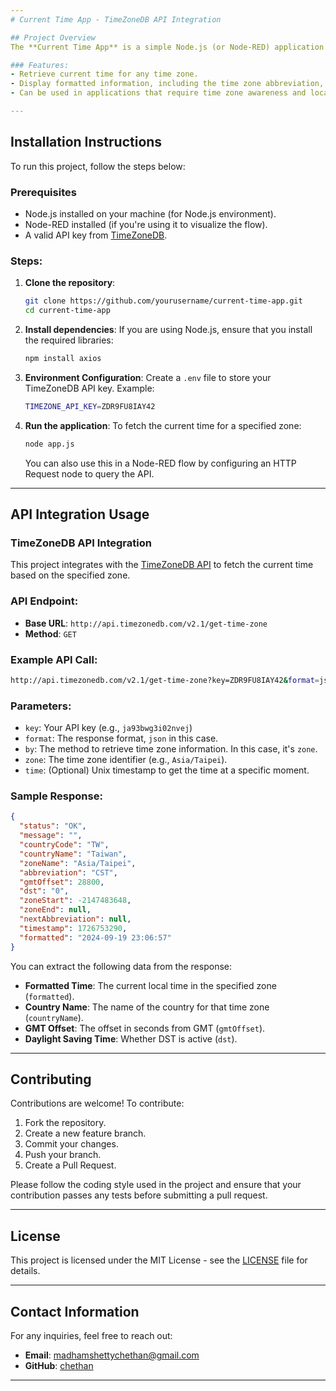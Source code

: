 ```yaml
---
# Current Time App - TimeZoneDB API Integration

## Project Overview
The **Current Time App** is a simple Node.js (or Node-RED) application that uses the [TimeZoneDB API](http://timezonedb.com) to retrieve the current time for any selected time zone. This project allows users to query the time for a specific zone and format the response data, including details such as the country, GMT offset, and daylight saving time (DST) status.

### Features:
- Retrieve current time for any time zone.
- Display formatted information, including the time zone abbreviation, country name, and GMT offset.
- Can be used in applications that require time zone awareness and localization.

---
```


## Installation Instructions

To run this project, follow the steps below:

### Prerequisites
- Node.js installed on your machine (for Node.js environment).
- Node-RED installed (if you're using it to visualize the flow).
- A valid API key from [TimeZoneDB](https://timezonedb.com).

### Steps:

1. **Clone the repository**:
    ```bash
    git clone https://github.com/yourusername/current-time-app.git
    cd current-time-app
    ```

2. **Install dependencies**:
    If you are using Node.js, ensure that you install the required libraries:
    ```bash
    npm install axios
    ```

3. **Environment Configuration**:
   Create a `.env` file to store your TimeZoneDB API key. Example:
   ```bash
   TIMEZONE_API_KEY=ZDR9FU8IAY42
   ```

4. **Run the application**:
   To fetch the current time for a specified zone:
   ```bash
   node app.js
   ```

   You can also use this in a Node-RED flow by configuring an HTTP Request node to query the API.

---

## API Integration Usage

### TimeZoneDB API Integration
This project integrates with the [TimeZoneDB API](http://timezonedb.com) to fetch the current time based on the specified zone.

### API Endpoint:
- **Base URL**: `http://api.timezonedb.com/v2.1/get-time-zone`
- **Method**: `GET`

### Example API Call:
```bash
http://api.timezonedb.com/v2.1/get-time-zone?key=ZDR9FU8IAY42&format=json&by=zone&zone=Asia/Taipei&time=1726753290
```

### Parameters:
- `key`: Your API key (e.g., `ja93bwg3i02nvej`)
- `format`: The response format, `json` in this case.
- `by`: The method to retrieve time zone information. In this case, it's `zone`.
- `zone`: The time zone identifier (e.g., `Asia/Taipei`).
- `time`: (Optional) Unix timestamp to get the time at a specific moment.

### Sample Response:
```json
{
  "status": "OK",
  "message": "",
  "countryCode": "TW",
  "countryName": "Taiwan",
  "zoneName": "Asia/Taipei",
  "abbreviation": "CST",
  "gmtOffset": 28800,
  "dst": "0",
  "zoneStart": -2147483648,
  "zoneEnd": null,
  "nextAbbreviation": null,
  "timestamp": 1726753290,
  "formatted": "2024-09-19 23:06:57"
}
```

You can extract the following data from the response:
- **Formatted Time**: The current local time in the specified zone (`formatted`).
- **Country Name**: The name of the country for that time zone (`countryName`).
- **GMT Offset**: The offset in seconds from GMT (`gmtOffset`).
- **Daylight Saving Time**: Whether DST is active (`dst`).

---

## Contributing
Contributions are welcome! To contribute:

1. Fork the repository.
2. Create a new feature branch.
3. Commit your changes.
4. Push your branch.
5. Create a Pull Request.

Please follow the coding style used in the project and ensure that your contribution passes any tests before submitting a pull request.

---

## License
This project is licensed under the MIT License - see the [LICENSE](LICENSE) file for details.

---

## Contact Information
For any inquiries, feel free to reach out:

- **Email**: madhamshettychethan@gmail.com
- **GitHub**: [chethan](https://github.com/chethan2k2)
---
